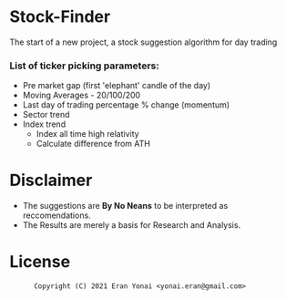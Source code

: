 # Stock-Finder
 The start of a new project, a stock suggestion algorithm for day trading

### List of ticker picking parameters:
- Pre market gap (first 'elephant' candle of the day)
- Moving Averages - 20/100/200
- Last day of trading percentage % change (momentum)
- Sector trend
- Index trend
    - Index all time high relativity
    - Calculate difference from ATH

# Disclaimer
- The suggestions are __By No Neans__ to be interpreted as reccomendations.
- The Results are merely a basis for Research and Analysis.

# License
          Copyright (C) 2021 Eran Yonai <yonai.eran@gmail.com>